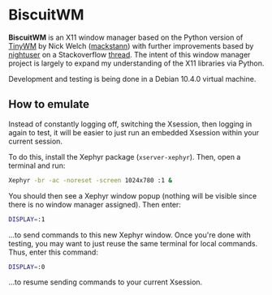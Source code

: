 # BiscuitWM
**BiscuitWM** is an X11 window manager based on the Python version of [TinyWM](https://github.com/mackstann/tinywm) by Nick Welch ([mackstann](https://github.com/mackstann)) with further improvements based by [nightuser](https://stackoverflow.com/users/954532/nightuser) on a Stackoverflow [thread](https://stackoverflow.com/q/7484283). The intent of this window manager project is largely to expand my understanding of the X11 libraries via Python.

Development and testing is being done in a Debian 10.4.0 virtual machine.

## How to emulate
Instead of constantly logging off, switching the Xsession, then logging in again to test, it will be easier to just run an embedded Xsession within your current session.

To do this, install the Xephyr package (`xserver-xephyr`). Then, open a terminal and run:
```bash
Xephyr -br -ac -noreset -screen 1024x780 :1 &
```
You should then see a Xephyr window popup (nothing will be visible since there is no window manager assigned). Then enter:
```bash
DISPLAY=:1
```
...to send commands to this new Xephyr window. Once you're done with testing, you may want to just reuse the same terminal for local commands. Thus, enter this command:
```bash
DISPLAY=:0
```
...to resume sending commands to your current Xsession.